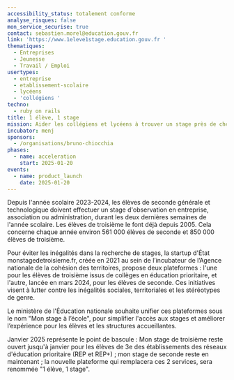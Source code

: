 ```yaml
---
accessibility_status: totalement conforme
analyse_risques: false
mon_service_securise: true
contact: sebastien.morel@education.gouv.fr
link: 'https://www.1eleve1stage.education.gouv.fr '
thematiques:
  - Entreprises
  - Jeunesse
  - Travail / Emploi
usertypes:
  - entreprise
  - etablissement-scolaire
  - lycéens
  - 'collégiens '
techno:
  - ruby on rails
title: 1 élève, 1 stage
mission: Aider les collégiens et lycéens à trouver un stage près de chez eux pour découvrir le monde professionnel, sans déterminisme social.
incubator: menj
sponsors:
  - /organisations/bruno-chiocchia
phases:
  - name: acceleration
    start: 2025-01-20
events:
  - name: product_launch
    date: 2025-01-20
---
```

Depuis l'année scolaire 2023-2024, les élèves de seconde générale et technologique doivent effectuer un stage d'observation en entreprise, association ou administration, durant les deux dernières semaines de l'année scolaire. Les élèves de troisième le font déjà depuis 2005. Cela concerne chaque année environ 561 000 élèves de seconde et 850 000 élèves de troisième. 

Pour éviter les inégalités dans la recherche de stages, la startup d'État monstagedetroisieme.fr, créée en 2021 au sein de l’incubateur de l’Agence nationale de la cohésion des territoires, propose deux plateformes : l'une pour les élèves de troisième issus de collèges en éducation prioritaire, et l'autre, lancée en mars 2024, pour les élèves de seconde. Ces initiatives visent à lutter contre les inégalités sociales, territoriales et les stéréotypes de genre.

Le ministère de l'Éducation nationale souhaite unifier ces plateformes sous le nom "Mon stage à l’école", pour simplifier l'accès aux stages et améliorer l’expérience pour les élèves et les structures accueillantes.

Janvier 2025 représente le point de bascule : Mon stage de troisième reste ouvert jusqu'à janvier pour les élèves de 3e des établissements des réseaux d'éducation prioritaire (REP et REP+) ; mon stage de seconde reste en maintenant ; la nouvelle plateforme qui remplacera ces 2 services, sera renommée "1 élève, 1 stage".


